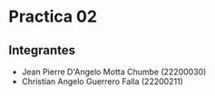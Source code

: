 # Practica 02 
## Integrantes
- Jean Pierre D'Angelo Motta Chumbe (22200030)
- Christian Angelo Guerrero Falla (22200211)